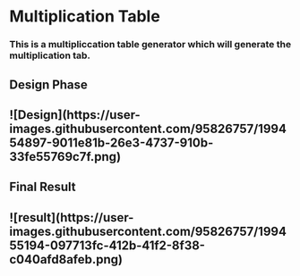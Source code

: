 <h1>Multiplication Table</h1>
<h3>This is a multipliccation table generator which will generate the multiplication tab.<h3>
<h2>Design Phase<h2>
![Design](https://user-images.githubusercontent.com/95826757/199454897-9011e81b-26e3-4737-910b-33fe55769c7f.png)

<h2>Final Result<h2>
![result](https://user-images.githubusercontent.com/95826757/199455194-097713fc-412b-41f2-8f38-c040afd8afeb.png)
